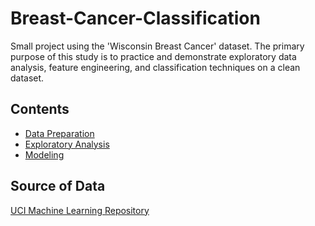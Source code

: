 ﻿# Breast-Cancer-Classification
Small project using the 'Wisconsin Breast Cancer' dataset. The primary purpose of this study is to practice and demonstrate exploratory data analysis, feature engineering, and classification techniques on a clean dataset.

## Contents
* [Data Preparation]()
* [Exploratory Analysis]()
* [Modeling]()

## Source of Data
[UCI Machine Learning Repository](https://archive.ics.uci.edu/ml/index.php)
